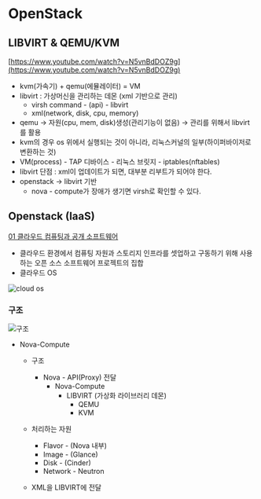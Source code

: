 # OpenStack

## LIBVIRT & QEMU/KVM

[https://www.youtube.com/watch?v=N5vnBdDOZ9g](https://www.youtube.com/watch?v=N5vnBdDOZ9g)

- kvm(가속기) + qemu(에뮬레이터) = VM
- libvirt : 가상머신을 관리하는 데몬 (xml 기반으로 관리)
    - virsh command - (api) - libvirt
    - xml(network, disk, cpu, memory)
- qemu → 자원(cpu, mem, disk)생성(관리기능이 없음) → 관리를 위해서 libvirt를 활용
- kvm의 경우 os 위에서 실행되는 것이 아니라, 리눅스커널의 일부(하이퍼바이저로 변환하는 것)
- VM(process) - TAP 디바이스 - 리눅스 브릿지 - iptables(nftables)
- libvirt 단점 : xml이 업데이트가 되면, 대부분 리부트가 되어야 한다.
- openstack → libvirt 기반
    - nova - compute가 장애가 생기면 virsh로 확인할 수 있다.

## Openstack (IaaS)

[01 클라우드 컴퓨팅과 공개 소프트웨어](https://www.youtube.com/watch?v=VOnGQVgZyO8&list=PLkgLtPJ7Lg3paDba9_z8m-VRGR88CFK67)

- 클라우드 환경에서 컴퓨팅 자원과 스토리지 인프라를 셋업하고 구동하기 위해 사용하는 오픈 소스 소프트웨어 프로젝트의 집합
- 클라우드 OS

![cloud os](https://user-images.githubusercontent.com/81129309/234818410-4ffa1800-948f-4f50-a0fe-83700acef7ec.png)

### 구조

![구조](https://user-images.githubusercontent.com/81129309/234818769-4cdb6f92-c99b-4656-a989-c4ea55ca5744.png)

- Nova-Compute
    - 구조
        - Nova - API(Proxy) 전달
            - Nova-Compute
                - LIBVIRT (가상화 라이브러리 데몬)
                    - QEMU
                    - KVM
    - 처리하는 자원
        - Flavor  - (Nova 내부)
        - Image  - (Glance)
        - Disk  - (Cinder)
        - Network  - Neutron
    
    - XML을 LIBVIRT에 전달